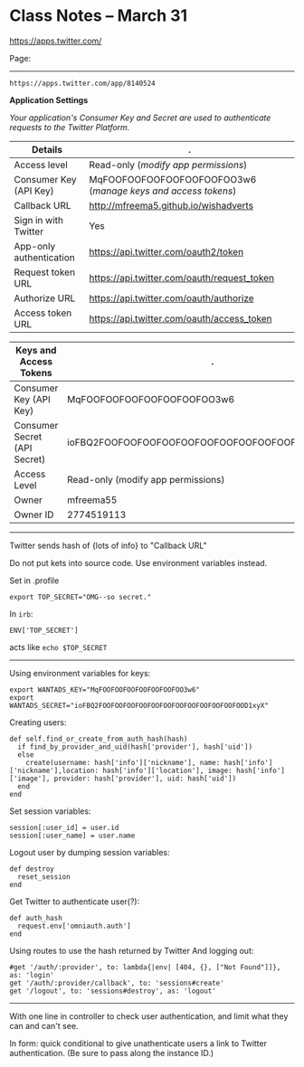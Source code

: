 # Class Notes &ndash; March 31


https://apps.twitter.com/



Page:

----

`https://apps.twitter.com/app/8140524`

**Application Settings**

*Your application's Consumer Key and Secret are used to authenticate requests to the Twitter Platform.*

| Details | . |
|---------|---|
| Access level |	Read-only (*modify app permissions*) |
| Consumer Key (API Key) | 	MqFOOFOOFOOFOOFOOFOOFOO3w6 (*manage keys and access tokens*) |
| Callback URL | 	http://mfreema5.github.io/wishadverts |
| Sign in with Twitter | 	Yes |
| App-only authentication | 	https://api.twitter.com/oauth2/token |
| Request token URL | 	https://api.twitter.com/oauth/request_token |
| Authorize URL | 	https://api.twitter.com/oauth/authorize |
| Access token URL | 	https://api.twitter.com/oauth/access_token |


| Keys and Access Tokens | .  |
|------------------------|---|
| Consumer Key (API Key) | 	MqFOOFOOFOOFOOFOOFOOFOO3w6 |
| Consumer Secret (API Secret) | 	ioFBQ2FOOFOOFOOFOOFOOFOOFOOFOOFOOFOOFOOFOOD1xyX |
| Access Level | 	Read-only (modify app permissions) |
| Owner | 	mfreema55 |
| Owner ID | 	2774519113 |






----


Twitter sends hash of {lots of info} to "Callback URL"


Do not put kets into source code.  Use environment variables instead.

Set in .profile

```
export TOP_SECRET="OMG--so secret."
```

In `irb`:

```
ENV['TOP_SECRET']
```

acts like `echo $TOP_SECRET`

----

Using environment variables for keys:

```
export WANTADS_KEY="MqFOOFOOFOOFOOFOOFOOFOO3w6"
export WANTADS_SECRET="ioFBQ2FOOFOOFOOFOOFOOFOOFOOFOOFOOFOOFOOFOOD1xyX"
```

Creating users:

```
def self.find_or_create_from_auth_hash(hash)
  if find_by_provider_and_uid(hash['provider'], hash['uid'])
  else
    create(username: hash['info']['nickname'], name: hash['info']['nickname'],location: hash['info']['location'], image: hash['info']['image'], provider: hash['provider'], uid: hash['uid'])
  end
end
```


Set session variables:

```
session[:user_id] = user.id
session[:user_name] = user.name
```

Logout user by dumping session variables:

```
def destroy
  reset_session
end
```

Get Twitter to authenticate user(?):

```
def auth_hash
  request.env['omniauth.auth']
end
```

Using routes to use the hash returned by Twitter
And logging out:
```
#get '/auth/:provider', to: lambda{|env| [404, {}, ["Not Found"]]}, as: 'login'
get '/auth/:provider/callback', to: 'sessions#create'
get '/logout', to: 'sessions#destroy', as: 'logout'
```

----

With one line in controller to check user authentication, and limit what they can and can't see.


In form: quick conditional to give unathenticate users a link to Twitter authentication. (Be sure to pass along the instance ID.)












